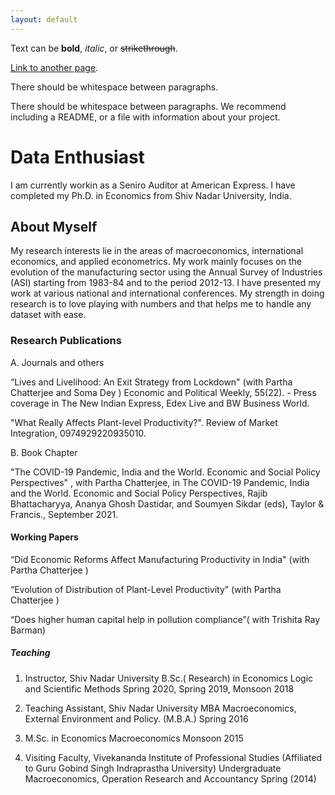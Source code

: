 ```yaml
---
layout: default
---
```


Text can be **bold**, _italic_, or ~~strikethrough~~.

[Link to another page](./another-page.html).

There should be whitespace between paragraphs.

There should be whitespace between paragraphs. We recommend including a README, or a file with information about your project.

# Data Enthusiast

I am currently workin as a Seniro Auditor at American Express. I have completed my Ph.D. in Economics from Shiv Nadar University, India.

## About Myself

My research interests lie in the areas of macroeconomics, international economics, and applied econometrics.  My work mainly focuses on the evolution of the manufacturing sector using the Annual Survey of Industries (ASI) starting from 1983-84 and to the period 2012-13.  I have presented my work at various national and international conferences. My strength in doing research is to love playing with numbers and that helps me to handle any dataset with ease. 

### Research Publications

A. Journals and others

“Lives and Livelihood: An Exit Strategy from Lockdown" (with Partha Chatterjee  and  Soma Dey )  Economic and Political Weekly, 55(22).
                    - Press coverage in The New Indian Express, Edex Live and ​BW Business World.

"What Really Affects Plant-level Productivity?". Review of Market Integration, 0974929220935010.

B. Book Chapter  

"The COVID-19 Pandemic, India and the World. Economic and Social Policy Perspectives" , with Partha Chatterjee, in The COVID-19 Pandemic, India and the World. Economic and Social Policy Perspectives, Rajib Bhattacharyya, Ananya Ghosh Dastidar, and Soumyen Sikdar (eds), Taylor & Francis., September 2021. 


#### Working Papers

“Did Economic Reforms Affect Manufacturing Productivity in India" (with Partha Chatterjee )

“Evolution of Distribution of Plant-Level Productivity” (with Partha Chatterjee )

“Does higher human capital help in pollution compliance”( with Trishita Ray Barman)

##### Teaching

1.  Instructor, Shiv Nadar University
B.Sc.( Research) in Economics
Logic and Scientific Methods
Spring 2020, Spring 2019, Monsoon 2018

2. Teaching Assistant, Shiv Nadar University
MBA
Macroeconomics, External Environment and Policy. (M.B.A.)
Spring 2016

3. M.Sc. in Economics
Macroeconomics
Monsoon 2015

4. Visiting Faculty, Vivekananda Institute of Professional Studies (Affiliated to Guru Gobind Singh Indraprastha University) 
Undergraduate
Macroeconomics, Operation Research and Accountancy
Spring (2014)


